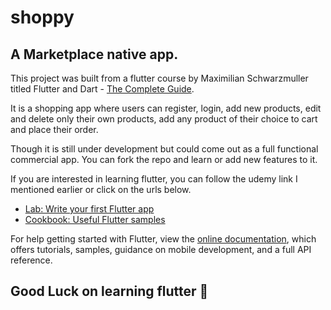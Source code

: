 # shoppy

## A Marketplace native app.

This project was built from a flutter course by Maximilian Schwarzmuller titled Flutter and Dart - [The Complete Guide](https://www.udemy.com/course/learn-flutter-dart-to-build-ios-android-apps).

It is a shopping app where users can register, login, add new products, edit and delete only their own products, add any product of their choice to cart and place their order. 

Though it is still under development but could come out as a full functional commercial app. You can fork the repo and learn or add new features to it.

If you are interested in learning flutter, you can follow the udemy link I mentioned earlier or click on the urls below.

- [Lab: Write your first Flutter app](https://flutter.dev/docs/get-started/codelab)
- [Cookbook: Useful Flutter samples](https://flutter.dev/docs/cookbook)

For help getting started with Flutter, view the
[online documentation](https://flutter.dev/docs), which offers tutorials,
samples, guidance on mobile development, and a full API reference.

## Good Luck on learning flutter 🌟
